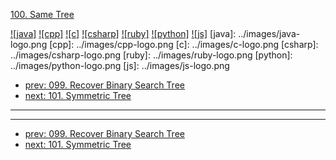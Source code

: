 [100. Same Tree](https://leetcode.com/problems/same-tree/)

[![java]](../java/100-same-tree.md)
[![cpp]](../cpp/100-same-tree.md)
[![c]](../c/100-same-tree.md)
[![csharp]](../csharp/100-same-tree.md)
[![ruby]](../ruby/100-same-tree.md)
[![python]](../python/100-same-tree.md)
[![js]](../js/100-same-tree.md)
[java]: ../images/java-logo.png
[cpp]: ../images/cpp-logo.png
[c]: ../images/c-logo.png
[csharp]: ../images/csharp-logo.png
[ruby]: ../images/ruby-logo.png
[python]: ../images/python-logo.png
[js]: ../images/js-logo.png

- [prev: 099. Recover Binary Search Tree](099-recover-binary-search-tree.md)
- [next: 101. Symmetric Tree](101-symmetric-tree.md)

---



---

- [prev: 099. Recover Binary Search Tree](099-recover-binary-search-tree.md)
- [next: 101. Symmetric Tree](101-symmetric-tree.md)
